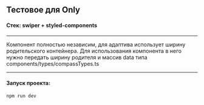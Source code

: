 <h2>Тестовое для Only</h2>
<h4>Стек: swiper + styled-сomponents</h4>
<hr/>
<p>Компонент полностью независим, для адаптива использует ширину родительского контейнера. Для использования компонента в него нужно передать ширину родителя и массив data типа components/types/compassTypes.ts</p>
<hr/>
<h4>Запуск проекта:</h4>

```bash
npm run dev
```
